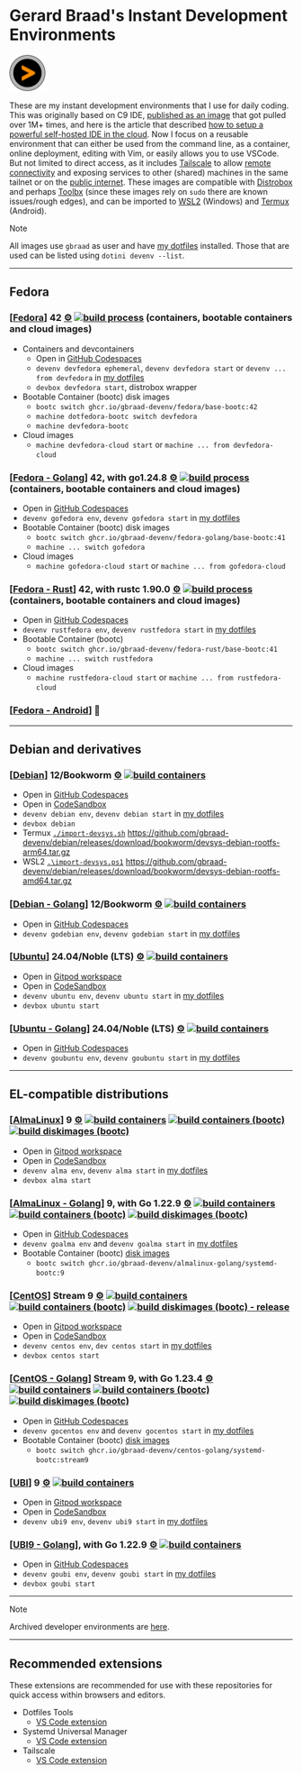 Gerard Braad's Instant Development Environments
===============================================

!["Prompt"](https://raw.githubusercontent.com/gbraad/assets/gh-pages/icons/prompt-icon-64.png)

These are my instant development environments that I use for daily coding. This was originally based on C9 IDE, [published as an image](https://hub.docker.com/r/gbraad/c9ide) that got pulled over 1M+ times, and here is the article that described [how to setup a powerful self-hosted IDE in the cloud](https://gbraad.nl/blog/setting-up-a-powerful-self-hosted-ide-in-the-cloud.html). Now I focus on a reusable environment that can either be used from the command line, as a container, online deployment, editing with Vim, or easily allows you to use VSCode. But not limited to direct access, as it includes [Tailscale](https://tailscale.com) to allow [remote connectivity](https://github.com/spotsnel/tailscale-tailwings) and exposing services to other (shared) machines in the same tailnet or on the [public internet](https://tailscale.com/kb/1247/funnel-serve-use-cases/). These images are compatible with [Distrobox](https://github.com/89luca89/distrobox) and perhaps [Toolbx](https://containertoolbx.org/) (since these images rely on `sudo` there are known issues/rough edges), and can be imported to [WSL2](https://github.com/gbraad-devenv/WSL2-import) (Windows) and [Termux](https://github.com/gbraad-devenv/termux-import) (Android).

> [!NOTE]
> All images use `gbraad` as user and have [my dotfiles](https://github.com/gbraad-dotfiles/) installed. Those that are used can be listed using `dotini devenv --list`.

---


## Fedora

### [[Fedora](https://github.com/gbraad-devenv/fedora)] 42 [⚙️](https://github.com/gbraad-devenv/fedora/actions) [![build process](https://github.com/gbraad-devenv/fedora/actions/workflows/build-process.yml/badge.svg)](https://github.com/gbraad-devenv/fedora/actions/workflows/build-process.yml) (containers, bootable containers and cloud images)

  * Containers and devcontainers
    * Open in [GitHub Codespaces](https://github.com/codespaces/new?hide_repo_select=true&ref=main&repo=61788628&skip_quickstart=true)
    * `devenv devfedora ephemeral`, `devenv devfedora start` or `devenv ... from devfedora` in [my dotfiles](https://github.com/gbraad-dotfiles/)
    * `devbox devfedora start`, distrobox wrapper
  * Bootable Container (bootc) disk images
    * `bootc switch ghcr.io/gbraad-devenv/fedora/base-bootc:42`
    * `machine dotfedora-bootc switch devfedora`
    * `machine devfedora-bootc`
  * Cloud images
    * `machine devfedora-cloud start` or `machine ... from devfedora-cloud`


### [[Fedora - Golang](https://github.com/gbraad-devenv/fedora-golang)] 42, with go1.24.8 [⚙️](https://github.com/gbraad-devenv/fedora-golang/actions) [![build process](https://github.com/gbraad-devenv/fedora-golang/actions/workflows/build-process.yml/badge.svg)](https://github.com/gbraad-devenv/fedora-golang/actions/workflows/build-process.yml) (containers, bootable containers and cloud images)

  * Open in [GitHub Codespaces](https://github.com/codespaces/new?hide_repo_select=true&ref=main&repo=914744126&skip_quickstart=true)
  * `devenv gofedora env`, `devenv gofedora start` in [my dotfiles](https://github.com/gbraad/dotfiles/blob/main/zsh/.zshrc.d/devenv.zsh)
  * Bootable Container (bootc) disk images
    * `bootc switch ghcr.io/gbraad-devenv/fedora-golang/base-bootc:41`
    * `machine ... switch gofedora`
  * Cloud images
    * `machine gofedora-cloud start` or `machine ... from gofedora-cloud`


### [[Fedora - Rust]()] 42, with rustc 1.90.0 [⚙️](https://github.com/gbraad-devenv/fedora-rust/actions) [![build process](https://github.com/gbraad-devenv/fedora-rust/actions/workflows/build-process.yml/badge.svg)](https://github.com/gbraad-devenv/fedora-rust/actions/workflows/build-process.yml) (containers, bootable containers and cloud images)

  * Open in [GitHub Codespaces](https://github.com/codespaces/new?hide_repo_select=true&ref=main&repo=1064105635&skip_quickstart=true)
  * `devenv rustfedora env`, `devenv rustfedora start` in [my dotfiles](https://github.com/gbraad/dotfiles/blob/main/zsh/.zshrc.d/devenv.zsh)
  * Bootable Container (bootc)
    * `bootc switch ghcr.io/gbraad-devenv/fedora-rust/base-bootc:41`
    * `machine ... switch rustfedora`
  * Cloud images
    * `machine rustfedora-cloud start` or `machine ... from rustfedora-cloud`


### [[Fedora - Android]()] 🚧


---


## Debian and derivatives

### [[Debian](https://github.com/gbraad-devenv/debian)] 12/Bookworm [⚙️](https://github.com/gbraad-devenv/debian/actions) [![build containers](https://github.com/gbraad-devenv/debian/actions/workflows/build-containers.yml/badge.svg)](https://github.com/gbraad-devenv/debian/actions/workflows/build-containers.yml)

  * Open in [GitHub Codespaces](https://github.com/codespaces/new?hide_repo_select=true&ref=main&repo=636945920)
  * Open in [CodeSandbox](https://codesandbox.io/p/github/gbraad-devenv/debian)
  * `devenv debian env`, `devenv debian start` in [my dotfiles](https://github.com/gbraad/dotfiles/)
  * `devbox debian`
  * Termux [`./import-devsys.sh`](https://github.com/gbraad-devenv/termux-import/blob/main/import-devsys.sh) https://github.com/gbraad-devenv/debian/releases/download/bookworm/devsys-debian-rootfs-arm64.tar.gz
  * WSL2 [`.\import-devsys.ps1`](https://github.com/gbraad-devenv/wsl2-import/blob/main/import-devsys.ps1) https://github.com/gbraad-devenv/debian/releases/download/bookworm/devsys-debian-rootfs-amd64.tar.gz


### [[Debian - Golang](https://github.com/gbraad-devenv/debian-golang)] 12/Bookworm [⚙️](https://github.com/gbraad-devenv/debian-golang/actions) [![build containers](https://github.com/gbraad-devenv/debian-golang/actions/workflows/build-containers.yml/badge.svg)](https://github.com/gbraad-devenv/debian-golang/actions/workflows/build-containers.yml)


  * Open in [GitHub Codespaces](https://github.com/codespaces/new?hide_repo_select=true&ref=main&repo=937007673&skip_quickstart=true)
  * `devenv godebian env`, `devenv godebian start` in [my dotfiles](https://github.com/gbraad/dotfiles/)


### [[Ubuntu](https://github.com/gbraad-devenv/ubuntu)] 24.04/Noble (LTS) [⚙️](https://github.com/gbraad-devenv/ubuntu/actions) [![build containers](https://github.com/gbraad-devenv/ubuntu/actions/workflows/build-containers.yml/badge.svg)](https://github.com/gbraad-devenv/ubuntu/actions/workflows/build-containers.yml)


  * Open in [Gitpod workspace](https://gitpod.io/#https://github.com/gbraad-devenv/ubuntu)
  * Open in [CodeSandbox](https://codesandbox.io/p/github/gbraad-devenv/ubuntu)
  * `devenv ubuntu env`, `devenv ubuntu start` in [my dotfiles](https://github.com/gbraad/dotfiles/)
  * `devbox ubuntu start`


### [[Ubuntu - Golang](https://github.com/gbraad-devenv/ubuntu-golang)] 24.04/Noble (LTS) [⚙️](https://github.com/gbraad-devenv/ubuntu-golang/actions) [![build containers](https://github.com/gbraad-devenv/ubuntu-golang/actions/workflows/build-containers.yml/badge.svg)](https://github.com/gbraad-devenv/ubuntu-golang/actions/workflows/build-containers.yml)

  * Open in [GitHub Codespaces](https://github.com/codespaces/new?hide_repo_select=true&ref=main&repo=936999963&skip_quickstart=true)
  * `devenv goubuntu env`, `devenv goubuntu start` in [my dotfiles](https://github.com/gbraad/dotfiles/)

---


## EL-compatible distributions

### [[AlmaLinux](https://github.com/gbraad-devenv/almalinux)] 9 [⚙️](https://github.com/gbraad-devenv/almalinux/actions) [![build containers](https://github.com/gbraad-devenv/almalinux/actions/workflows/build-containers.yml/badge.svg)](https://github.com/gbraad-devenv/almalinux/actions/workflows/build-containers.yml) [![build containers (bootc)](https://github.com/gbraad-devenv/almalinux/actions/workflows/build-containers-bootc.yml/badge.svg)](https://github.com/gbraad-devenv/almalinux/actions/workflows/build-containers-bootc.yml) [![build diskimages (bootc)](https://github.com/gbraad-devenv/almalinux/actions/workflows/build-diskimages-release.yml/badge.svg)](https://github.com/gbraad-devenv/almalinux/actions/workflows/build-diskimages-release.yml)


  * Open in [Gitpod workspace](https://gitpod.io/#https://github.com/gbraad-devenv/almalinux)
  * Open in [CodeSandbox](https://codesandbox.io/p/github/gbraad-devenv/almalinux)
  * `devenv alma env`, `devenv alma start` in [my dotfiles](https://github.com/gbraad/dotfiles/)
  * `devbox alma start`


### [[AlmaLinux - Golang](https://github.com/gbraad-devenv/almalinux-golang)] 9, with Go 1.22.9 [⚙️](https://github.com/gbraad-devenv/almalinux-golang/actions) [![build containers](https://github.com/gbraad-devenv/almalinux-golang/actions/workflows/build-containers.yml/badge.svg)](https://github.com/gbraad-devenv/almalinux-golang/actions/workflows/build-containers.yml) [![build containers (bootc)](https://github.com/gbraad-devenv/almalinux-golang/actions/workflows/build-containers-bootc.yml/badge.svg)](https://github.com/gbraad-devenv/almalinux-golang/actions/workflows/build-containers-bootc.yml) [![build diskimages (bootc)](https://github.com/gbraad-devenv/almalinux-golang/actions/workflows/build-diskimages-release.yml/badge.svg)](https://github.com/gbraad-devenv/almalinux-golang/actions/workflows/build-diskimages-release.yml)

  * Open in [GitHub Codespaces](https://github.com/codespaces/new?hide_repo_select=true&ref=main&repo=937083584&skip_quickstart=true)
  * `devenv goalma env` and `devenv goalma start` in [my dotfiles](https://github.com/gbraad/dotfiles/blob/main/zsh/.zshrc.d/devenv.zsh)
  * Bootable Container (bootc) [disk images](https://github.com/gbraad-devenv/almalinux-golang/releases/tag/latest)
    * `bootc switch ghcr.io/gbraad-devenv/almalinux-golang/systemd-bootc:9`


### [[CentOS](https://github.com/gbraad-devenv/centos)] Stream 9 [⚙️](https://github.com/gbraad-devenv/centos/actions) [![build containers](https://github.com/gbraad-devenv/centos/actions/workflows/build-containers.yml/badge.svg)](https://github.com/gbraad-devenv/centos/actions/workflows/build-containers.yml) [![build containers (bootc)](https://github.com/gbraad-devenv/centos/actions/workflows/build-containers-bootc.yml/badge.svg)](https://github.com/gbraad-devenv/centos/actions/workflows/build-containers-bootc.yml) [![build diskimages (bootc) - release](https://github.com/gbraad-devenv/centos/actions/workflows/build-diskimages-release.yaml/badge.svg)](https://github.com/gbraad-devenv/centos/actions/workflows/build-diskimages-release.yaml)

  * Open in [Gitpod workspace](https://gitpod.io/#https://github.com/gbraad-devenv/centos)
  * Open in [CodeSandbox](https://codesandbox.io/p/github/gbraad-devenv/centos)
  * `devenv centos env`, `dev centos start` in [my dotfiles](https://github.com/gbraad/dotfiles/)
  * `devbox centos start`


### [[CentOS - Golang](https://github.com/gbraad-devenv/centos-golang)] Stream 9, with Go 1.23.4 [⚙️](https://github.com/gbraad-devenv/centos-golang/actions) [![build containers](https://github.com/gbraad-devenv/centos-golang/actions/workflows/build-containers.yml/badge.svg)](https://github.com/gbraad-devenv/centos-golang/actions/workflows/build-containers.yml) [![build containers (bootc)](https://github.com/gbraad-devenv/centos-golang/actions/workflows/build-containers-bootc.yml/badge.svg)](https://github.com/gbraad-devenv/centos-golang/actions/workflows/build-containers-bootc.yml) [![build diskimages (bootc)](https://github.com/gbraad-devenv/centos-golang/actions/workflows/build-diskimages.yml/badge.svg)](https://github.com/gbraad-devenv/centos-golang/actions/workflows/build-diskimages.yml)

  * Open in [GitHub Codespaces](https://github.com/codespaces/new?hide_repo_select=true&ref=main&repo=936139144&skip_quickstart=true)
  * `devenv gocentos env` and `devenv gocentos start` in [my dotfiles](https://github.com/gbraad/dotfiles/blob/main/zsh/.zshrc.d/devenv.zsh)
  * Bootable Container (bootc) [disk images](https://github.com/gbraad-devenv/centos-golang/releases/tag/latest)
    * `bootc switch ghcr.io/gbraad-devenv/centos-golang/systemd-bootc:stream9`


### [[UBI](https://github.com/gbraad-devenv/ubi9)] 9 [⚙️](https://github.com/gbraad-devenv/ubi9/actions) [![build containers](https://github.com/gbraad-devenv/ubi9/actions/workflows/build-containers.yml/badge.svg)](https://github.com/gbraad-devenv/ubi9/actions/workflows/build-containers.yml)

  * Open in [Gitpod workspace](https://gitpod.io/#https://github.com/gbraad-devenv/ubi9)
  * Open in [CodeSandbox](https://codesandbox.io/p/github/gbraad-devenv/ubi9)
  * `devenv ubi9 env`, `devenv ubi9 start` in [my dotfiles](https://github.com/gbraad/dotfiles/)


### [[UBI9 - Golang](https://github.com/gbraad-devenv/ubi9-golang)], with Go 1.22.9 [⚙️](https://github.com/gbraad-devenv/ubi9-golang/actions) [![build containers](https://github.com/gbraad-devenv/ubi9-golang/actions/workflows/build-containers.yml/badge.svg)](https://github.com/gbraad-devenv/ubi9-golang/actions/workflows/build-containers.yml)

  * Open in [GitHub Codespaces](https://github.com/codespaces/new?hide_repo_select=true&ref=main&repo=936544304&skip_quickstart=true)
  * `devenv goubi env`, `devenv goubi start` in [my dotfiles](https://github.com/gbraad/dotfiles/)
  * `devbox goubi start`

---

> [!NOTE]
> Archived developer environments are [here](./archive.md).

---

## Recommended extensions
These extensions are recommended for use with these repositories for quick access within browsers and editors.

  * Dotfiles Tools
    - [VS Code extension](https://marketplace.visualstudio.com/items?itemName=gbraad.dotfiles-tools) 
  * Systemd Universal Manager
    - [VS Code extension](https://marketplace.visualstudio.com/items?itemName=gbraad.systemd-universal-manager)
  * Tailscale
    - [VS Code extension](https://marketplace.visualstudio.com/items?itemName=tailscale.vscode-tailscale)
